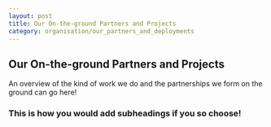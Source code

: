 ```yaml
---
layout: post
title: Our On-the-ground Partners and Projects
category: organisation/our_partners_and_deployments
---
```


## Our On-the-ground Partners and Projects

An overview of the kind of work we do and the partnerships we form on the ground can go here!

### This is how you would add subheadings if you so choose!